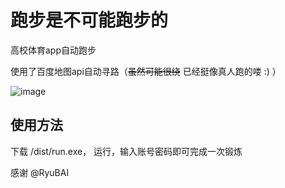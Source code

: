 # 跑步是不可能跑步的
高校体育app自动跑步

使用了百度地图api自动寻路（~~虽然可能很绕~~ 已经挺像真人跑的喽 :) ）

![image](https://user-images.githubusercontent.com/19814411/47288132-51d85200-d627-11e8-8629-58500607e29b.png)

## 使用方法

下载 /dist/run.exe， 运行，输入账号密码即可完成一次锻炼

感谢 @RyuBAI 
